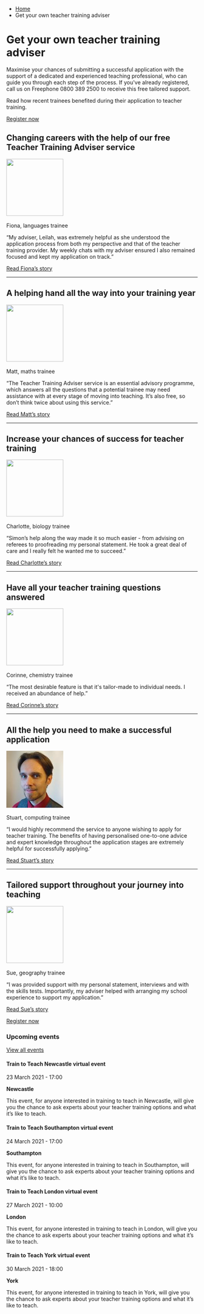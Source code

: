 *   [Home](/)
*   Get your own teacher training adviser

Get your own teacher training adviser
=====================================

Maximise your chances of submitting a successful application with the support of a dedicated and experienced teaching professional, who can guide you through each step of the process. If you've already registered, call us on Freephone 0800 389 2500 to receive this free tailored support.

Read how recent trainees benefited during their application to teacher training. 

[Register now](https://register.getintoteaching.education.gov.uk/register "Register with us")

Changing careers with the help of our free Teacher Training Adviser service 
----------------------------------------------------------------------------

<img alt="" height="150" src="/sites/default/files/resize/case\_studies/Fiona%20%20-%20s94-150x150.jpg" style="width: 150px; height: 150px;" width="150"></img>

Fiona, languages trainee  
  
“My adviser, Leilah, was extremely helpful as she understood the application process from both my perspective and that of the teacher training provider. My weekly chats with my adviser ensured I also remained focused and kept my application on track.”  
  
[Read Fiona’s story](https://getintoteaching.education.gov.uk/premier-plus-adviser/changing-careers-with-the-help-of-our-premier-plus-advisers) 

* * *

A helping hand all the way into your training year
--------------------------------------------------

<img alt="" height="150" src="/sites/default/files/resize/case\_studies/Matthew%20Bacon%20-%20294%20size-150x150.jpg" style="width: 150px; height: 150px;" width="150"></img>

Matt, maths trainee  
  
“The Teacher Training Adviser service is an essential advisory programme, which answers all the questions that a potential trainee may need assistance with at every stage of moving into teaching. It’s also free, so don’t think twice about using this service.”  
  
[Read Matt’s story](https://getintoteaching.education.gov.uk/premier-plus-adviser/a-helping-hand-all-the-way-into-your-training-year)

* * *

Increase your chances of success for teacher training   
--------------------------------------------------------

<img alt="" height="150" src="/sites/default/files/resize/case\_studies/Bio%20charlotte%20resized%20and%20cropped-150x150.jpg" style="width: 150px; height: 150px;" width="150"></img>

Charlotte, biology trainee  
  
“Simon’s help along the way made it so much easier - from advising on referees to proofreading my personal statement. He took a great deal of care and I really felt he wanted me to succeed.”  
  
[Read Charlotte’s story](https://getintoteaching.education.gov.uk/premier-plus-adviser/increase-your-chances-of-success)

* * *

Have all your teacher training questions answered  
---------------------------------------------------

<img alt="" height="150" src="/sites/default/files/resize/case\_studies/Correine%20Kay-150x150.jpg" style="width: 150px; height: 150px;" width="150"></img>

Corinne, chemistry trainee  
  
“The most desirable feature is that it's tailor-made to individual needs. I received an abundance of help.”  
  
[Read Corinne’s story](https://getintoteaching.education.gov.uk/premier-plus-adviser/all-your-teacher-training-questions-answered) 

* * *

All the help you need to make a successful application  
--------------------------------------------------------

<img alt="Stuart, computing trainee" height="150" src="/sites/default/files/resize/Stuart%20-150x150.jpg" style="width: 150px; height: 150px;" width="150"></img>

Stuart, computing trainee  
  
“I would highly recommend the service to anyone wishing to apply for teacher training. The benefits of having personalised one-to-one advice and expert knowledge throughout the application stages are extremely helpful for successfully applying.”   
  
[Read Stuart’s story](https://getintoteaching.education.gov.uk/premier-plus-adviser/all-the-help-you-need-to-make-a-successful-application)  

* * *

Tailored support throughout your journey into teaching 
-------------------------------------------------------

<img alt="" height="150" src="/sites/default/files/resize/case\_studies/sue-150x150.JPG" style="width: 150px; height: 150px;" width="150"></img>

Sue, geography trainee  
  
“I was provided support with my personal statement, interviews and with the skills tests. Importantly, my adviser helped with arranging my school experience to support my application.”   
  
[Read Sue’s story](https://getintoteaching.education.gov.uk/premier-plus-adviser/tailored-support-throughout-your-journey-into-teaching) 

[Register now](https://register.getintoteaching.education.gov.uk/register "Register with us")

### Upcoming events

[View all events](/teaching-events)

[](/teaching-events/train-to-teach-events/train-to-teach-newcastle-virtual-event-230321)

#### Train to Teach Newcastle virtual event

23 March 2021 - 17:00

**Newcastle**

This event, for anyone interested in training to teach in Newcastle, will give you the chance to ask experts about your teacher training options and what it’s like to teach.

[](/teaching-events/train-to-teach-events/train-to-teach-southampton-virtual-event-240321)

#### Train to Teach Southampton virtual event

24 March 2021 - 17:00

**Southampton**

This event, for anyone interested in training to teach in Southampton, will give you the chance to ask experts about your teacher training options and what it’s like to teach.

[](/teaching-events/train-to-teach-events/train-to-teach-london-virtual-event-270321)

#### Train to Teach London virtual event

27 March 2021 - 10:00

**London**

This event, for anyone interested in training to teach in London, will give you the chance to ask experts about your teacher training options and what it’s like to teach.

[](/teaching-events/train-to-teach-events/train-to-teach-york-virtual-event-300321)

#### Train to Teach York virtual event

30 March 2021 - 18:00

**York**

This event, for anyone interested in training to teach in York, will give you the chance to ask experts about your teacher training options and what it’s like to teach.